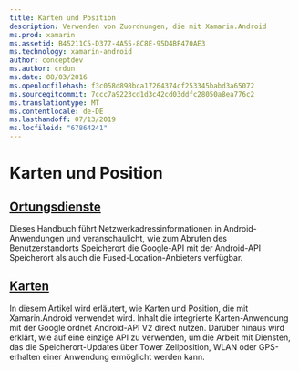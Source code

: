 ```yaml
---
title: Karten und Position
description: Verwenden von Zuordnungen, die mit Xamarin.Android
ms.prod: xamarin
ms.assetid: B45211C5-D377-4A55-8C8E-95D4BF470AE3
ms.technology: xamarin-android
author: conceptdev
ms.author: crdun
ms.date: 08/03/2016
ms.openlocfilehash: f3c058d898bca17264374cf253345babd3a65072
ms.sourcegitcommit: 7ccc7a9223cd1d3c42cd03ddfc28050a8ea776c2
ms.translationtype: MT
ms.contentlocale: de-DE
ms.lasthandoff: 07/13/2019
ms.locfileid: "67864241"
---
```

# <a name="maps-and-location"></a>Karten und Position


## <a name="location-servicesandroidplatformmaps-and-locationlocationmd"></a>[Ortungsdienste](~/android/platform/maps-and-location/location.md)

Dieses Handbuch führt Netzwerkadressinformationen in Android-Anwendungen und veranschaulicht, wie zum Abrufen des Benutzerstandorts Speicherort die Google-API mit der Android-API Speicherort als auch die Fused-Location-Anbieters verfügbar.


## <a name="mapsandroidplatformmaps-and-locationmapsindexmd"></a>[Karten](~/android/platform/maps-and-location/maps/index.md)

In diesem Artikel wird erläutert, wie Karten und Position, die mit Xamarin.Android verwendet wird. Inhalt die integrierte Karten-Anwendung mit der Google ordnet Android-API V2 direkt nutzen. Darüber hinaus wird erklärt, wie auf eine einzige API zu verwenden, um die Arbeit mit Diensten, das die Speicherort-Updates über Tower Zellposition, WLAN oder GPS-erhalten einer Anwendung ermöglicht werden kann.

